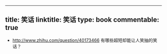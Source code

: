 
---
title: 笑话
linktitle: 笑话
type: book
commentable: true
---

- http://www.zhihu.com/question/40173466 有哪些超短却能让人笑抽的笑话？

    